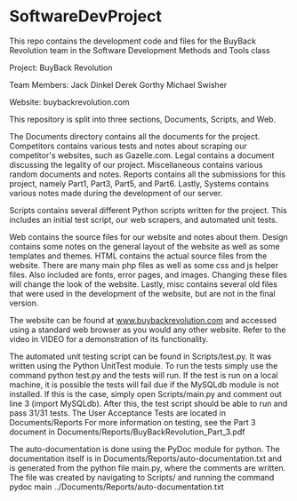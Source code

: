 # SoftwareDevProject
This repo contains the development code and files for the BuyBack Revolution team in the Software Development Methods and Tools class

Project:
BuyBack Revolution

Team Members:
Jack Dinkel
Derek Gorthy
Michael Swisher

Website:
buybackrevolution.com

This repository is split into three sections, Documents, Scripts, and Web.

The Documents directory contains all the documents for the project. Competitors contains various tests and notes about scraping our competitor's websites, such as Gazelle.com. Legal contains a document discussing the legality of our project. Miscellaneous contains various random documents and notes. Reports contains all the submissions for this project, namely Part1, Part3, Part5, and Part6. Lastly, Systems contains various notes made during the development of our server.

Scripts contains several different Python scripts written for the project. This includes an initial test script, our web scrapers, and automated unit tests.

Web contains the source files for our website and notes about them. Design contains some notes on the general layout of the website as well as some templates and themes. HTML contains the actual source files from the website. There are many main php files as well as some css and js helper files. Also included are fonts, error pages, and images. Changing these files will change the look of the website. Lastly, misc contains several old files that were used in the development of the website, but are not in the final version.

The website can be found at www.buybackrevolution.com and accessed using a standard web browser as you would any other website. Refer to the video in VIDEO for a demonstration of its functionality.

The automated unit testing script can be found in Scripts/test.py. It was written using the Python UnitTest module. To run the tests simply use the command python test.py and the tests will run. If the test is run on a local machine, it is possible the tests will fail due if the MySQLdb module is not installed. If this is the case, simply open Scripts/main.py and comment out line 3 (import MySQLdb). After this, the test script should be able to run and pass 31/31 tests.
The User Acceptance Tests are located in Documents/Reports
For more information on testing, see the Part 3 document in Documents/Reports/BuyBackRevolution_Part_3.pdf

The auto-documentation is done using the PyDoc module for python. The documentation itself is in Documents/Reports/auto-documentation.txt and is generated from the python file main.py, where the comments are written. The file was created by navigating to Scripts/ and running the command
pydoc main ../Documents/Reports/auto-documentation.txt